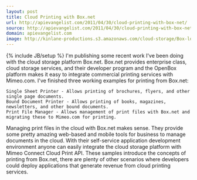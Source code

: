 ```yaml
---
layout: post
title: Cloud Printing with Box.net
url: http://apievangelist.com/2011/04/30/cloud-printing-with-box-net/
source: http://apievangelist.com/2011/04/30/cloud-printing-with-box-net/
domain: apievangelist.com
image: http://kinlane-productions.s3.amazonaws.com/cloud-storage/Box-logo-new.jpg
---
```

{% include JB/setup %}
I'm publishing some recent work I've been doing with the cloud storage platform Box.net.
Box.net provides enterprise class, cloud storage services, and their developer program and the OpenBox platform makes it easy to integrate commercial printing services with Mimeo.com.
I've finished three working examples for printing from Box.net:

	Single Sheet Printer - Allows printing of brochures, flyers, and other single page documents.
	Bound Document Printer - Allows printing of books, magazines, newsletters, and other bound documents.
	Print File Manager - Allows management of print files with Box.net and migrating these to Mimeo.com for printing.


Managing print files in the cloud with Box.net makes sense.  They provide some pretty amazing web-based and mobile tools for business to manage documents in the cloud.
With their self-service application development environment anyone can easily integrate the cloud storage platform with Mimeo Connect Cloud Print API.
These samples introduce the concepts of printing from Box.net, there are plenty of other scenarios where developers could deploy applications that generate revenue from cloud printing services.
